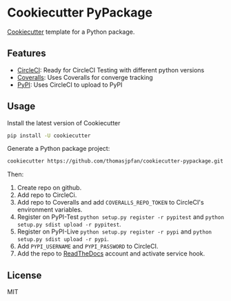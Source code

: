# Cookiecutter PyPackage

[Cookiecutter](https://github.com/audreyr/cookiecutter) template for a Python package.

## Features

* [CircleCI](https://circleci.com): Ready for CircleCI Testing with different python versions
* [Coveralls](https://coveralls.io): Uses Coveralls for converge tracking
* [PyPI](https://pypi.python.org/pypi): Uses CircleCI to upload to PyPI

## Usage

Install the latest version of Cookiecutter

```bash
pip install -U cookiecutter
```

Generate a Python package project:

```bash
cookiecutter https://github.com/thomasjpfan/cookiecutter-pypackage.git
```

Then:

1. Create repo on github.
1. Add repo to CircleCi.
1. Add repo to Coveralls and add `COVERALLS_REPO_TOKEN` to CircleCI's environment variables.
1. Register on PyPI-Test `python setup.py register -r pypitest` and `python setup.py sdist upload -r pypitest`.
1. Register on PyPI-Live `python setup.py register -r pypi` and `python setup.py sdist upload -r pypi`.
1. Add `PYPI_USERNAME` and `PYPI_PASSWORD` to CircleCI.
1. Add the repo to [ReadTheDocs](https://readthedocs.io/) account and activate service hook.

## License

MIT
